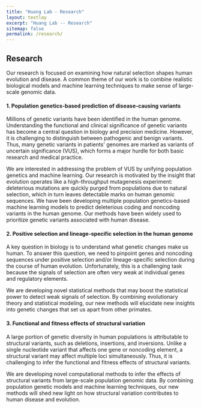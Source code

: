 ```yaml
---
title: "Huang Lab - Research"
layout: textlay
excerpt: "Huang Lab -- Research"
sitemap: false
permalink: /research/
---
```


## Research
Our research is focused on examining how natural selection shapes human evolution and disease. A common theme of our work is to combine realistic biological models and machine learning techniques to make sense of large-scale genomic data.

#### 1. Population genetics-based prediction of disease-causing variants

Millions of genetic variants have been identified in the human genome. Understanding the functional and clinical significance of genetic variants has become a central question in biology and precision medicine.
However, it is challenging to distinguish between pathogenic and benign variants. Thus, many genetic variants in patients' genomes are marked as variants of uncertain significance (VUS), which forms a major hurdle for both basic research and medical practice.

We are interested in addressing the problem of VUS by unifying population genetics and machine learning. Our research is motivated by the insight that evolution operates like a high-throughput mutagenesis experiment: deleterious mutations are quickly purged from populations due to natural selection, which in turn leaves detectable marks on human genomic sequences.
We have been developing multiple population genetics-based machine learning models to predict deleterious coding and noncoding variants in the human genome. Our methods have been widely used to prioritize genetic variants associated with human disease.

#### 2. Positive selection and lineage-specific selection in the human genome

A key question in biology is to understand what genetic changes make us human. To answer this question, we need to pinpoint genes and noncoding sequences under positive selection and/or lineage-specific selection during the course of human evolution.  Unfortunately, this is a challenging task because the signals of selection are often very weak at individual genes and regulatory elements.

We are developing novel statistical methods that may boost the statistical power to detect weak signals of selection. By combining evolutionary theory and statistical modeling, our new methods will elucidate new insights into genetic changes that set us apart from other primates.

#### 3. Functional and fitness effects of structural variation

A large portion of genetic diversity in human populations is attributable to structural variants, such as deletions, insertions, and inversions. 
Unlike a single nucleotide variant that affects one gene or noncoding element, a structural variant may affect multiple loci simultaneously.
Thus, it is challenging to infer the functional and fitness effects of structural variants.

We are developing novel computational methods to infer the effects of structural variants from large-scale population genomic data. By combining population genetic models and machine learning techniques, our new methods will shed new light on how structural variation contributes to human disease and evolution.

<!--
# While numerous statistical methods have been developed to identify 
#### 2. Genomic determinants of human adaptative evolution
#### Estimation of selection coefficients associated with human coding variants 
<p>
<img src="../images/slider7001400/SmartTipSide.jpg" alt="LASSIE" width="50%" height="50%" style="float:left;margin:0px 10px">

A central challenge in human genomics is to understand the cellular, evolutionary, and clinical significance
of genetic variants. We recently developed a unified population-genetic and machine-learning model,
called Linear Allele-Specific Selection InferencE (LASSIE), for estimating the fitness effects of all potential
single-nucleotide variants, based on polymorphism data and predictive genomic features. We applied
LASSIE to 51 high-coverage genome sequences annotated with 33 genomic features, and constructed a
map of allele-specific selection coefficients across all protein-coding sequences in the human genome. This
map is generally consistent with previous inferences of the bulk distribution of fitness effects, but reveals
pervasive weak negative selection against synonymous mutations. In addition, the estimated selection coefficients
are highly predictive of inherited pathogenic variants and cancer driver mutations, outperforming
state-of-the-art variant prioritization methods. By contrasting our estimated model with ultra-high coverage
ExAC exome-sequencing data, we identified 1,118 genes under unusually strong negative selection, which
tend to be exclusively expressed in the central nervous system or associated with autism spectrum disorder,
as well as 773 genes under unusually weak selection, which tend to be associated with metabolism. This
combination of classical population genetic theory with modern machine-learning and large-scale genomic
data is a powerful paradigm for the study of both human evolution and disease.
</p>

<ul>
  <li>Yi-Fei Huang and Adam Siepel. Estimation of allele-specific fitness effects across human protein-coding sequences and implications for disease. <em>Genome Research</em>. 2019;gr. 245522.118</li>
</ul>


#### Scalable prediction of deleterious noncoding mutations in the human genome

<p>
<img src="../images/slider7001400/LINSIGHT.png" alt="LASSIE" width="50%" height="50%" style="float:left;margin:0px 10px">
Many genetic variants that influence phenotypes of interest are located outside of protein-coding genes, yet existing methods for identifying such variants have poor predictive power. Recently, we developed a new computational method, called LINSIGHT, that substantially improves the prediction of noncoding nucleotide sites at which mutations are likely to have deleterious fitness consequences, and which, therefore, are likely to be phenotypically important. LINSIGHT combines a generalized linear model for functional genomic data with a probabilistic model of molecular evolution. The method is fast and highly scalable, enabling it to exploit the "big data" available in modern genomics. We show that LINSIGHT outperforms the best available methods in identifying human noncoding variants associated with inherited diseases. In addition, we apply LINSIGHT to an atlas of human enhancers and show that the fitness consequences at enhancers depend on cell type, tissue specificity, and constraints at associated promoters.
</p>

<ul>
  <li>
  Yi-Fei Huang, Brad Gulko, and Adam Siepel. Fast, scalable prediction of deleterious
  noncoding variants from functional and population genomic data. <em>Nature Genetics</em>.
  2017;49:618-624
  </li>
</ul>

#### Statistical phylogenetic models for inferring functional protein patches
<p>
<img src="../images/slider7001400/gp4rate.jpg" alt="LASSIE" width="50%" height="50%" style="float:left;margin:0px 10px">
A variety of statistical phylogenetic models have been developed to predict functionally important protein sites, e.g. ligand binding sites or protein-protein interaction interfaces, by comparing sequences from different species. However, most of the existing methods ignore the spatial clustering of functionally important sites in protein tertiary/primary structures, which significantly reduces their power to identify functionally important regions in proteins. We developed several new statistical phylogenetic models for inferring functionally important protein regions in which Gaussian processes or hidden Markov models are used as prior distributions to model the spatial correlation of evolutionary patterns in protein tertiary/primary structures. Both simulation studies and empirical data analyses suggest that these new models outperform classic phylogenetic models. Therefore, these new models may be useful tools for extracting functional insights from protein sequences and for guiding mutagenesis experiments. Furthermore, the new methodologies developed in these models may also be used in the development of new statistical models to answer other important questions in phylogenetics and molecular evolution.
</p>

<ul>
  <li>
  Yi-Fei Huang and G. Brian Golding. FuncPatch: A web server for the fast Bayesian
  inference of conserved functional patches in protein 3D structures. <em>Bioinformatics</em>.
  2015;31:523-531
  </li>

  <li>
  Yi-Fei Huang and G. Brian Golding. Phylogenetic Gaussian process model for
  the inference of functionally important regions in protein tertiary structures. <em>PLoS
  Computational Biology</em>. 2014;10:e1003429.
  </li>

  <li>
  Yi-Fei Huang and G. Brian Golding. Inferring sequence regions under functional
  divergence in duplicate genes. <em>Bioinformatics</em>. 2012;28:176-183.
  </li>
</ul>
-->
